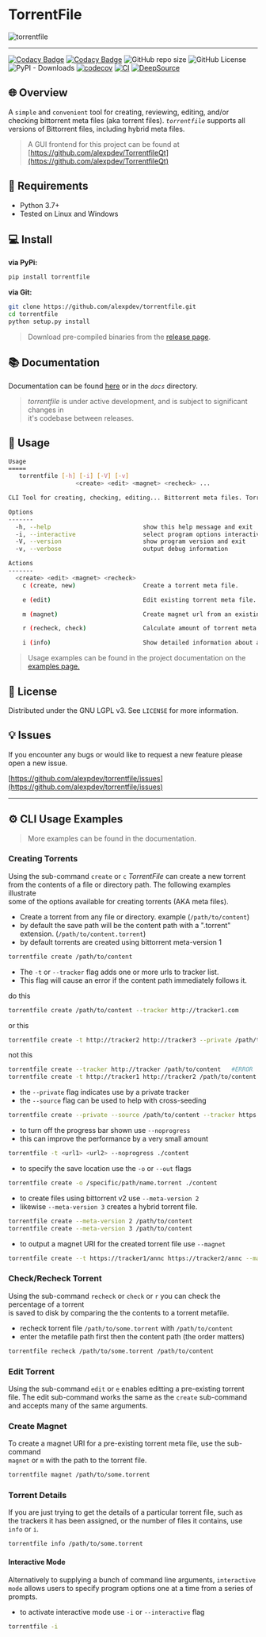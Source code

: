 # TorrentFile

![torrentfile](https://github.com/alexpdev/torrentfile/blob/master/assets/torrentfile.png?raw=true)

------

[![Codacy Badge](https://app.codacy.com/project/badge/Grade/b67ff65b3d574025b65b6587266bbab7)](https://www.codacy.com/gh/alexpdev/torrentfile/dashboard?utm_source=github.com&amp;utm_medium=referral&amp;utm_content=alexpdev/torrentfile&amp;utm_campaign=Badge_Grade)
[![Codacy Badge](https://app.codacy.com/project/badge/Coverage/b67ff65b3d574025b65b6587266bbab7)](https://www.codacy.com/gh/alexpdev/torrentfile/dashboard?utm_source=github.com&utm_medium=referral&utm_content=alexpdev/torrentfile&utm_campaign=Badge_Coverage)
![GitHub repo size](https://img.shields.io/github/repo-size/alexpdev/torrentfile)
![GitHub License](https://img.shields.io/github/license/alexpdev/torrentfile)
![PyPI - Downloads](https://img.shields.io/pypi/dm/torrentfile)
[![codecov](https://codecov.io/gh/alexpdev/torrentfile/branch/master/graph/badge.svg?token=EWF7NIL9SQ)](https://codecov.io/gh/alexpdev/torrentfile)
[![CI](https://github.com/alexpdev/TorrentFile/actions/workflows/pyworkflow.yml/badge.svg?branch=master&event=push)](https://github.com/alexpdev/torrentfile/actions/workflows/pyworkflow.yml)
[![DeepSource](https://deepsource.io/gh/alexpdev/TorrentFile.svg/?label=active+issues&token=16Sl_dF7nTU8YgPilcqhvHm8)](https://deepsource.io/gh/alexpdev/torrentfile/)

## 🌐 Overview

A `simple` and `convenient` tool for creating, reviewing, editing, and/or
checking bittorrent meta files (aka torrent files). _`torrentfile`_
supports all versions of Bittorrent files, including hybrid meta files.

> A GUI frontend for this project can be found at [https://github.com/alexpdev/TorrentfileQt](https://github.com/alexpdev/TorrentfileQt)

## 🔌 Requirements

- Python 3.7+
- Tested on Linux and Windows

## 💻 Install

__via PyPi:__

```bash
pip install torrentfile
```

__via Git:__

```bash
git clone https://github.com/alexpdev/torrentfile.git
cd torrentfile
python setup.py install
```

> Download pre-compiled binaries from the [release page](https://github.com/alexpdev/torrentfile/releases).

## 📚 Documentation

Documentation can be found  [here](https://alexpdev.github.io/torrentfile)
or in the _`docs`_ directory.

>_torrentfile_ is under active development, and is subject to significant changes in  
    it's codebase between releases.

## 🚀 Usage

```sh
Usage
=====
   torrentfile [-h] [-i] [-V] [-v]
                   <create> <edit> <magnet> <recheck> ...

CLI Tool for creating, checking, editing... Bittorrent meta files. TorrentFile supports all versions of torrent files.

Options
-------
  -h, --help                          show this help message and exit
  -i, --interactive                   select program options interactively
  -V, --version                       show program version and exit
  -v, --verbose                       output debug information

Actions
-------
  <create> <edit> <magnet> <recheck>
    c (create, new)                   Create a torrent meta file.

    e (edit)                          Edit existing torrent meta file.

    m (magnet)                        Create magnet url from an existing Bittorrent meta file.

    r (recheck, check)                Calculate amount of torrent meta files content is found on disk.

    i (info)                          Show detailed information about a torrent file.
```

> Usage examples can be found in the project documentation on the [examples page.](https://alexpdev.github.io/torrentfile/examples)

## 📝 License

Distributed under the GNU LGPL v3. See `LICENSE` for more information.

## 💡 Issues

If you encounter any bugs or would like to request a new feature please open a new issue.

[https://github.com/alexpdev/torrentfile/issues](https://github.com/alexpdev/torrentfile/issues)

------

## ⚙️ CLI Usage Examples

> More examples can be found in the documentation.

### Creating Torrents

Using the sub-command `create` or `c` _TorrentFile_ can create a new torrent  
from the contents of a file or directory path. The following examples illustrate  
some of the options available for creating torrents (AKA meta files).

- Create a torrent from any file or directory. example (`/path/to/content`)
- by default the save path will be the content path with a ".torrent" extension. (`/path/to/content.torrent`)
- by default torrents are created using bittorrent meta-version 1

```bash
torrentfile create /path/to/content
```

- The `-t` or `--tracker` flag adds one or more urls to tracker list.
- This flag will cause an error if the content path immediately follows it.

do this

```bash
torrentfile create /path/to/content --tracker http://tracker1.com
```

or this

```bash
torrentfile create -t http://tracker2 http://tracker3 --private /path/to/content
```

not this

```bash
torrentfile create --tracker http://tracker /path/to/content   #ERROR
torrentfile create -t http://tracker1 http://tracker2 /path/to/content #ERROR
```

- the `--private` flag indicates use by a private tracker
- the `--source` flag can be used to help with cross-seeding

```bash
torrentfile create --private --source /path/to/content --tracker https://tracker/url
```

- to turn off the progress bar shown use `--noprogress`
- this can improve the performance by a very small amount

```bash
torrentfile -t <url1> <url2> --noprogress ./content
```

- to specify the save location use the `-o` or `--out` flags

```bash
torrentfile create -o /specific/path/name.torrent ./content
```

- to create files using bittorrent v2 use `--meta-version 2`
- likewise `--meta-version 3` creates a hybrid torrent file.

```bash
torrentfile create --meta-version 2 /path/to/content
torrentfile create --meta-version 3 /path/to/content
```

- to output a magnet URI for the created torrent file use `--magnet`

```bash
torrentfile create --t https://tracker1/annc https://tracker2/annc --magnet /path/to/content
```

### Check/Recheck Torrent

Using the sub-command `recheck` or `check` or `r` you can check the percentage of a torrent  
is saved to disk by comparing the the contents to a torrent metafile.

- recheck torrent file `/path/to/some.torrent` with `/path/to/content`
- enter the metafile path first then the content path (the order matters)

```bash
torrentfile recheck /path/to/some.torrent /path/to/content
```

### Edit Torrent

Using the sub-command `edit` or `e` enables editting a pre-existing torrent file.
The edit sub-command works the same as the `create` sub-command and accepts many
of the same arguments.

### Create Magnet

To create a magnet URI for a pre-existing torrent meta file, use the sub-command  
`magnet` or `m` with the path to the torrent file.

```bash
torrentfile magnet /path/to/some.torrent
```

### Torrent Details

If you are just trying to get the details of a particular torrent file, such as  
the trackers it has been assigned, or the number of files it contains, use `info` or `i`.

```bash
torrentfile info /path/to/some.torrent
```

#### Interactive Mode

Alternatively to supplying a bunch of command line arguments, `interactive mode`
allows users to specify program options one at a time from a series of prompts.

- to activate interactive mode use `-i` or `--interactive` flag

```bash
torrentfile -i
```
